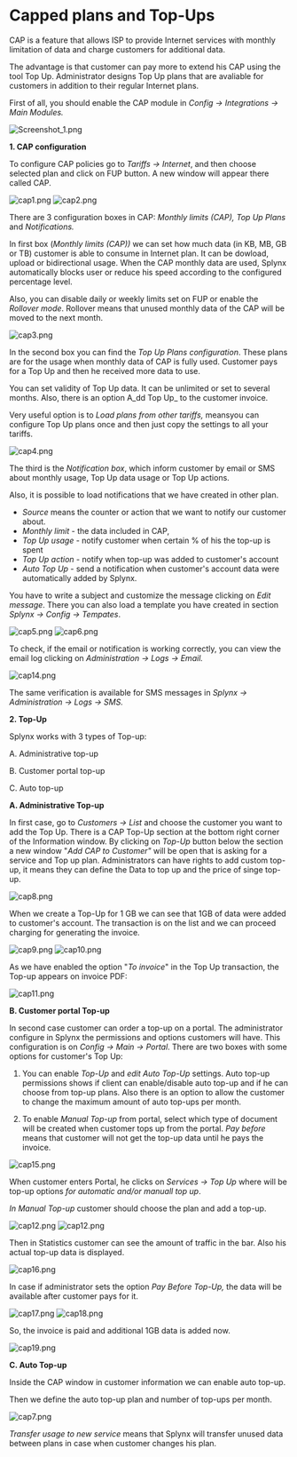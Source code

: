 Capped plans and Top-Ups
========================

CAP is a feature that allows ISP to provide Internet services with monthly limitation of data and charge customers for additional data.

The advantage is that customer can pay more to extend his CAP using the tool Top Up. Administrator designs Top Up plans that are avaliable for customers in addition to their regular Internet plans.

First of all, you should enable the CAP module in _Config → Integrations _→ Main Modules.__

![Screenshot_1.png](Screenshot_1.png)

**1. CAP configuration**

To configure CAP policies go to _Tariffs → Internet_, and then choose selected plan and click on FUP button. A new window will appear there called CAP.

![cap1.png](cap1.png)
![cap2.png](cap2.png)

There are 3 configuration boxes in CAP: _Monthly limits (CAP), Top Up Plans_ and _Notifications._

In first box (_Monthly limits (CAP))_ we can set how much data (in KB, MB, GB or TB) customer is able to consume in Internet plan. It can be dowload, upload or bidirectional usage. When the CAP monthly data are used, Splynx automatically blocks user or reduce his speed according to the configured percentage level.

Also, you can disable daily or weekly limits set on FUP or enable the _Rollover mode_. Rollover means that unused monthly data of the CAP will be moved to the next month.

![cap3.png](cap3.png)

In the second box you can find the _Top Up Plans configuration_. These plans are for the usage when monthly data of CAP is fully used. Customer pays for a Top Up and then he received more data to use.

You can set validity of Top Up data. It can be unlimited or set to several months. Also, there is an option A_dd Top Up_ to the customer invoice.

Very useful option is to _Load plans from other tariffs,_ meansyou can configure Top Up plans once and then just copy the settings to all your tariffs.

![cap4.png](cap4.png)

The third is the _Notification box_, which inform customer by email or SMS about monthly usage, Top Up data usage or Top Up actions.

Also, it is possible to load notifications that we have created in other plan.

* _Source_ means the counter or action that we want to notify our customer about.
* _Monthly limit_ - the data included in CAP,
* _Top Up usage_ - notify customer when certain % of his the top-up is spent
* _Top Up action_ - notify when top-up was added to customer's account
* _Auto Top Up_ - send a notification when customer's account data were automatically added by Splynx.

You have to write a subject and customize the message clicking on _Edit message_. There you can also load a template you have created in section _Splynx → Config → Tempates_.

![cap5.png](cap5.png)
![cap6.png](cap6.png)

To check, if the email or notification is working correctly, you can view the email log clicking on _Administration → Logs _→ Email.__

![cap14.png](cap14.png)

The same verification is available for SMS messages in _Splynx → Administration → Logs → SMS._

**2. Top-Up**

Splynx works with 3 types of Top-up:

A. Administrative top-up

B. Customer portal top-up

C. Auto top-up

**A. Administrative Top-up**

In first case, go to _Customers → List_ and choose the customer you want to add the Top Up. There is a CAP Top-Up section at the bottom right corner of the Information window. By clicking on _Top-Up_ button below the section a new window "_Add CAP to Customer"_ will be open that is asking for a service and Top up plan. Administrators can have rights to add custom top-up, it means they can define the Data to top up and the price of singe top-up.

![cap8.png](cap8.png)

When we create a Top-Up for 1 GB we can see that 1GB of data were added to customer's account. The transaction is on the list and we can proceed charging for generating the invoice.

![cap9.png](cap9.png)
![cap10.png](cap10.png)

As we have enabled the option "_To invoice_" in the Top Up transaction, the Top-up appears on invoice PDF:

![cap11.png](cap11.png)

**B. Customer portal Top-up**

In second case customer can order a top-up on a portal. The administrator configure in Splynx the permissions and options customers will have. This configuration is on _Config → Main _→__ _Portal_. There are two boxes with some options for customer's Top Up:

1. You can enable _Top-Up_ and _edit Auto Top-Up_ settings. Auto top-up permissions shows if client can enable/disable auto top-up and if he can choose from top-up plans. Also there is an option to allow the customer to change the maximum amount of auto top-ups per month.

2. To enable _Manual Top-up_ from portal, select which type of document will be created when customer tops up from the portal. _Pay before_ means that customer will not get the top-up data until he pays the invoice.

![cap15.png](cap15.png)

When customer enters Portal, he clicks on _Services → Top Up_ where will be top-up options _for automatic and/or manuall top up_.

_In Manual Top-up_ customer should choose the plan and add a top-up.

![cap12.png](cap12.png)
![cap12.png](cap13.png)

Then in Statistics customer can see the amount of traffic in the bar. Also his actual top-up data is displayed.

![cap16.png](cap16.png)

In case if administrator sets the option _Pay Before Top-Up,_ the data will be available after customer pays for it.

![cap17.png](cap17.png)
![cap18.png](cap18.png)

So, the invoice is paid and additional 1GB data is added now.

![cap19.png](cap19.png)

**C. Auto Top-up**

Inside the CAP window in customer information we can enable auto top-up.

Then we define the auto top-up plan and number of top-ups per month.

![cap7.png](cap7.png)

_Transfer usage to new service_ means that Splynx will transfer unused data between plans in case when customer changes his plan.